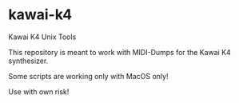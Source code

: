 # kawai-k4
Kawai K4 Unix Tools

This repository is meant to work with MIDI-Dumps for the Kawai K4 synthesizer. 

Some scripts are working only with MacOS only!

Use with own risk! 
